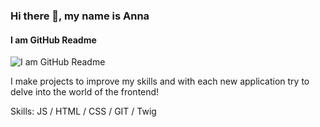 ### Hi there 👋, my name is Anna
#### I am GitHub Readme
![I am GitHub Readme](https://www.meetrv.com/wp-content/uploads/2021/03/Front-end-Web-Development-Tools.jpg)

I make projects to improve my skills and with each new application try to delve into the world of the frontend!

Skills: JS / HTML / CSS / GIT / Twig
